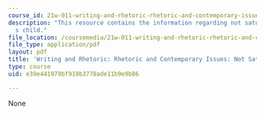 ```yaml
---
course_id: 21w-011-writing-and-rhetoric-rhetoric-and-contemporary-issues-fall-2015
description: "This resource contains the information regarding not saturday\u2019\
  s child."
file_location: /coursemedia/21w-011-writing-and-rhetoric-rhetoric-and-contemporary-issues-fall-2015/e39e441979bf919b3778ade11b9e9b86_MIT21W_011F15_NOT_SAT.pdf
file_type: application/pdf
layout: pdf
title: 'Writing and Rhetoric: Rhetoric and Contemporary Issues: Not Saturday''s Child'
type: course
uid: e39e441979bf919b3778ade11b9e9b86

---
```

None